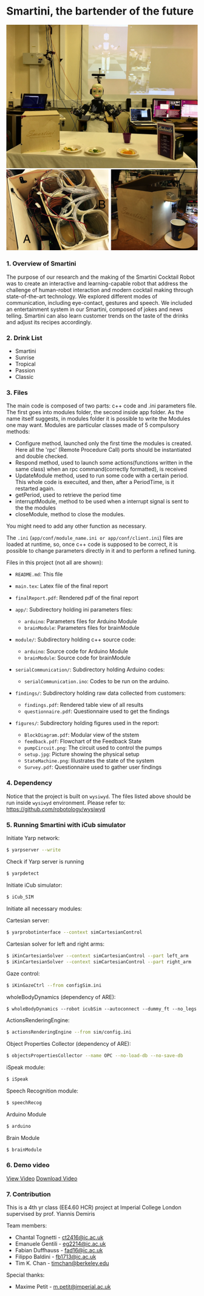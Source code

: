 # Smartini, the bartender of the future
![](figures/setup.jpg?raw=true)
![](figures/demo.png?raw=true)

### 1. Overview of Smartini
The purpose of our research and the making of the Smartini Cocktail Robot was to create an interactive and learning-capable robot that address the challenge of human-robot interaction and modern cocktail making through state-of-the-art technology. We explored different modes of communication, including eye-contact, gestures and speech. We included an entertainment system in our Smartini, composed of jokes and news telling. Smartini can also learn customer trends on the taste of the drinks and adjust its recipes accordingly.

### 2. Drink List
* Smartini
* Sunrise
* Tropical
* Passion
* Classic

### 3. Files

The main code is composed of two parts: c++ code and .ini parameters file. The first goes into modules folder, the second inside app folder. As the name itself suggests, in modules folder it is possible to write the Modules one may want. Modules are particular classes made of 5 compulsory methods:
* Configure method, launched only the first time the modules is created. Here all the 'rpc' (Remote Procedure Call) ports should be instantiated and double checked.
* Respond method, used to launch some actions(functions written in the same class) when an rpc command(correctly formatted), is received
* UpdateModule method,  used  to run some code with a certain period. This whole code is execuited, and then, after a PeriodTime, is it restarted again.
* getPeriod, used to retrieve the period time 
* interruptModule, method to be used when a interrupt signal is sent to the the modules
* closeModule, method to close the modules.


You might need to add any other function as necessary.

The `.ini` (`app/conf/module_name.ini or app/conf/client.ini`)  files are loaded at runtime, so, once c++ code is supposed to be correct, it is possible to change  parameters directly in it and to perform a refined tuning. 


Files in this project (not all are shown):

* `README.md`:          	This file
* `main.tex`:          		Latex file of the final report
* `finalReport.pdf`:        Rendered pdf of the final report
* `app/`:                 	Subdirectory holding ini parameters files:
    * `arduino`:            Parameters files for Arduino Module
    * `brainModule`:        Parameters files for brainModule

* `module/`:                Subdirectory holding c++ source code:
    * `arduino`:           	Source code for Arduino Module
    * `brainModule`:        Source code for brainModule

* `serialCommunication/`:   Subdirectory holding Arduino codes:
    * `serialCommunication.ino`:	Codes to be run on the arduino.

* `findings/`:  			Subdirectory holding raw data collected from customers:
    * `findings.pdf`:		Rendered table view of all results
    * `questionnaire.pdf`:	Questionnaire used to get the findings

* `figures/`:  				Subdirectory holding figures used in the report:
    * `BlockDiagram.pdf`:	Modular view of the ststem
    * `feedback.pdf`:		Flowchart of the Feedback State
    * `pumpCircuit.png`:	The circuit used to control the pumps
    * `setup.jpg`:			Picture showing the physical setup
    * `StateMachine.png`:	Illustrates the state of the system
    * `Survey.pdf`:			Questionnaire used to gather user findings


### 4. Dependency
Notice that the project is built on `wysiwyd`. The files listed above should be run inside `wysiwyd` environment.
Please refer to: https://github.com/robotology/wysiwyd

### 5. Running Smartini with iCub simulator

Initiate Yarp network:

```sh
$ yarpserver --write
```

Check if Yarp server is running
```sh
$ yarpdetect
```

Initiate iCub simulator:
```sh
$ iCub_SIM
```

Initiate all necessary modules:

Cartesian server:
```sh
$ yarprobotinterface --context simCartesianControl
```

Cartesian solver for left and right arms:
```sh
$ iKinCartesianSolver --context simCartesianControl --part left_arm
$ iKinCartesianSolver --context simCartesianControl --part right_arm
```

Gaze control:
```sh
$ iKinGazeCtrl --from configSim.ini
```

wholeBodyDynamics (dependency of ARE):
```
$ wholeBodyDynamics --robot icubSim --autoconnect --dummy_ft --no_legs
```

ActionsRenderingEngine:
```sh
$ actionsRenderingEngine --from sim/config.ini
```

Object Properties Collector (dependency of ARE):
```sh
$ objectsPropertiesCollector --name OPC --no-load-db --no-save-db
```

iSpeak module:
```sh
$ iSpeak
```

Speech Recognition module:
```sh
$ speechRecog
```

Arduino Module
```sh
$ arduino
```

Brain Module
```sh
$ brainModule
```

### 6. Demo video
[View Video]
[Download Video]

### 7. Contribution
This is a 4th yr class (EE4.60 HCR) project at Imperial College London supervised by prof. Yiannis Demiris

Team members:
* Chantal Tognetti - ct2416@ic.ac.uk
* Emanuele Gentili - eg2214@ic.ac.uk
* Fabian Duffhauss - fad16@ic.ac.uk
* Filippo Baldini - fb1713@ic.ac.uk
* Tim K. Chan - timchan@berkeley.edu

Special thanks:
* Maxime Petit - m.petit@imperial.ac.uk

[View Video]: <https://youtu.be/k7Cp1eb-CAM>
[Download Video]: <https://drive.google.com/open?id=0BzXoKHuf6nEuUG9vV1BDRzg3eXM>
